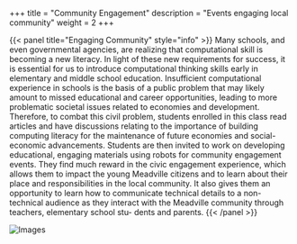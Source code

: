 +++ 
title = "Community Engagement"
description = "Events engaging local community" 
weight = 2 
+++

{{< panel title="Engaging Community" style="info" >}} 
Many schools, and even governmental agencies, are realizing that computational skill is becoming a new literacy. In light of these new requirements for success, it is essential for us to
introduce computational thinking skills early in elementary and middle school education. 
Insufficient computational experience in schools is the basis of a public problem that may likely amount
to missed educational and career opportunities, leading to more problematic societal issues related
to economies and development. Therefore, to combat this civil problem, students enrolled in this
class read articles and have discussions relating to the importance of building computing literacy
for the maintenance of future economies and social-economic advancements. Students are then invited to work
on developing educational, engaging materials using robots for community engagement events. They find much reward in the civic engagement experience, which allows them to impact the
young Meadville citizens and to learn about their place and responsibilities in the local community.
It also gives them an opportunity to learn how to communicate technical details to a non-technical
audience as they interact with the Meadville community through teachers, elementary school stu-
dents and parents. {{< /panel >}}


![Images](https://github.com/CraftingSoftware/learncraftingsoftware.com/images/code-of-conduct.png)
